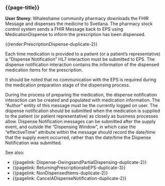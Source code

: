 ### {{page-title}}

<div class="nhsd-a-box nhsd-a-box--bg-light-blue nhsd-!t-margin-bottom-6 nhsd-t-body">
    <strong>User Storey</strong>: 
    Whaleshame community pharmacy downloads the FHIR Message and dispenses the medicine to Svetlana. The pharmacy stock control system sends a FHIR Message back to EPS using MedicationDispense to inform the prescription has been dispensed.
</div>

{{render:PrescriptionDispense-duplicate-2}}

Each time medication is provided to a patient (or a patient’s representative) a “Dispense Notification” HL7 interaction must be submitted to EPS. The dispense notification interaction contains the information of the dispensed medication items for the prescription.

It should be noted that no communication with the EPS is required during the medication preparation stage of the dispensing process.

During the process of preparing the medication, the dispense notification interaction can be created and populated with medication information. The “Author” entity of this message must be the currently logged on user. The dispense notification should be submitted when the medication is supplied to the patient (or patient representative) as closely as business processes allow. Dispense Notification messages can be submitted after the supply event, and outside the “Dispensing Window”, in which case the “effectiveTime” attribute within the message should record the date/time that the supply event occurred, rather than the date/time the Dispense Notification was submitted.

See also:

- {{pagelink: Dispense-OwingsandPartialDispensing-duplicate-2}}
- {{pagelink: ReturningPrescriptionstoEPS-duplicate-3}}
- {{pagelink: NonDispensedItems-duplicate-2}}
- {{pagelink: CancelADispenseNotification-duplicate-2}}
